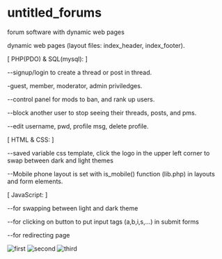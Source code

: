 # untitled_forums
forum software with dynamic web pages

dynamic web pages (layout files: index_header, index_footer).

[ PHP(PDO) & SQL(mysql): ]

--signup/login to create a thread or post in thread.

-guest, member, moderator, admin priviledges.

--control panel for mods to ban, and rank up users.

--block another user to stop seeing their threads, posts, and pms.

--edit username, pwd, profile msg, delete profile.

[ HTML & CSS: ]

--saved variable css template, click the logo in the upper left corner to swap between dark and light themes

--Mobile phone layout is set with is_mobile() function (lib.php) in layouts and form elements.

[ JavaScript: ]

--for swapping between light and dark theme

--for clicking on button to put input tags (a,b,i,s,...) in submit forms

--for redirecting page

![first](https://user-images.githubusercontent.com/73267302/125153744-e52d7a80-e123-11eb-87ec-1bd58ad1ac09.png)
![second](https://user-images.githubusercontent.com/73267302/125153748-eb235b80-e123-11eb-80b5-a046ab489796.png)
![third](https://user-images.githubusercontent.com/73267302/125153756-f6768700-e123-11eb-893e-64f890797937.png)
